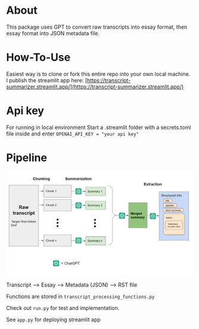 # About
This package uses GPT to convert raw transcripts into essay format, then essay format into JSON metadata file. 

# How-To-Use
Easiest way is to clone or fork this entire repo into your own local machine. <br>
I publish the streamlit app here:
[https://transcript-summarizer.streamlit.app/](https://transcript-summarizer.streamlit.app/)


# Api key
For running in local environment
Start a .streamlit folder with a secrets.toml file inside and enter
`OPENAI_API_KEY = "your api key"`

# Pipeline
![image](images\LLM_architecture.png)

Transcript --> Essay --> Metadata (JSON) --> RST file<br>

Functions are stored in `transcript_processing_functions.py`<br>

Check out `run.py` for test and implementation.<br>

See `app.py` for deploying streamlit app <br>


